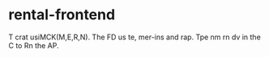 # rental-frontend
T
crat usiMCK(M,E,R,N).
The FD us te, mer-ins and rap.
Tpe nm rn dv in the C to Rn the AP.
